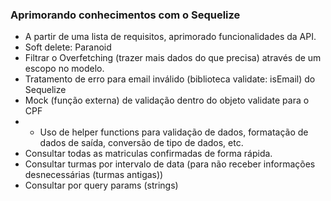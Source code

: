### Aprimorando conhecimentos com o Sequelize

- A partir de uma lista de requisitos, aprimorado funcionalidades da API.
- Soft delete: Paranoid
- Filtrar o Overfetching (trazer mais dados do que precisa) através de um escopo no modelo.
- Tratamento de erro para email inválido (biblioteca validate: isEmail) do Sequelize
- Mock (função externa) de validação dentro do objeto validate para o CPF
- - Uso de helper functions para validação de dados, formatação de dados de saída, conversão de tipo de dados, etc.
- Consultar todas as matriculas confirmadas de forma rápida.
- Consultar turmas por intervalo de data (para não receber informações desnecessárias (turmas antigas))
- Consultar por query params (strings)
